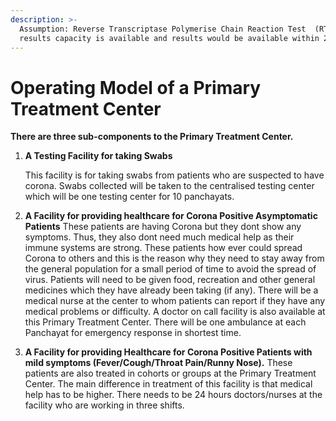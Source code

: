 ```yaml
---
description: >-
  Assumption: Reverse Transcriptase Polymerise Chain Reaction Test  (RTPCR Test)
  results capacity is available and results would be available within 24 hours.
---
```


# Operating Model of a Primary Treatment Center

**There are three sub-components to the Primary Treatment Center.**  


1. **A Testing Facility for taking Swabs**  
  
   This facility is for taking swabs from patients who are suspected to have corona. Swabs collected will be taken to the centralised testing center which will be one testing center for 10 panchayats.

  

2. **A Facility for providing healthcare for Corona Positive Asymptomatic Patients**   These patients are having Corona but they dont show any symptoms. Thus, they also dont need much medical help as their immune systems are strong.   These patients how ever could spread Corona to others and this is the reason why they need to stay away from the general population for a small period of time to avoid the spread of virus.  Patients will need to be given food, recreation and other general medicines which they have already been taking \(if any\).  There will be a medical nurse at the center to whom patients can report if they have any medical problems or difficulty.  A doctor on call facility is also available at this Primary Treatment Center.  There will be one ambulance at each Panchayat for emergency response in shortest time. 
3. **A Facility for providing Healthcare for Corona Positive Patients with mild symptoms \(Fever/Cough/Throat Pain/Runny Nose\).**   These patients are also treated in cohorts or groups at the Primary Treatment Center.  The main difference in treatment of this facility is that medical help has to be higher. There needs to be 24 hours doctors/nurses at the facility who are working in three shifts.

